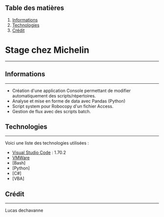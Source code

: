 ## Table des matières
1. [Informations](#informations)
2. [Technologies](#technologies)
3. [Crédit](#crédit)

# Stage chez Michelin
***
## Informations
***
- Création d'une application Console permettant de modifier automatiquement des scripts/répertoires.
- Analyse et mise en forme de data avec Pandas (Python)
- Script system pour Robocopy d'un fichier Access.
- Gestion de flux avec des scripts batch.
## Technologies
***
Voici une liste des technologies utilisées :
* [Visual Studio Code](https://code.visualstudio.com/) : 1.70.2
* [VMWare](https://www.vmware.com/fr.html)
* [Bash]
* [Python]
* [C#]
* [VBA]
## Crédit 
***
Lucas dechavanne 
 
